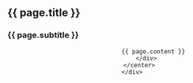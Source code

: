 
<div class="container">
    <div class="row">
        <div class="col-lg-12 text-center">
            <h2 class="section-heading">{{ page.title }}</h2>
            <h3 class="section-subheading text-muted">
                    {{ page.subtitle }}
            </h3>
        </div>
    </div>
    <div class="row text-center">
        <center>
            <div class="row">

                {{ page.content }}
            </div>
        </center>
    </div>
</div> 



